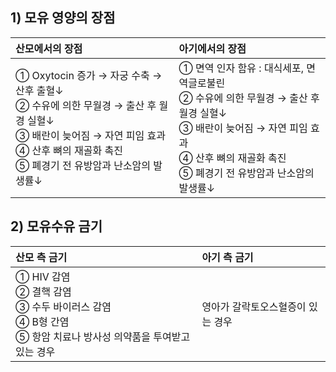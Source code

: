 ## 1) 모유 영양의 장점

| 산모에서의 장점 | 아기에서의 장점 |
| :--- | :--- |
| ① Oxytocin 증가 → 자궁 수축 → 산후 출혈↓ <br> ② 수유에 의한 무월경 → 출산 후 월경 실혈↓ <br> ③ 배란이 늦어짐 → 자연 피임 효과 <br> ④ 산후 뼈의 재골화 촉진 <br> ⑤ 폐경기 전 유방암과 난소암의 발생률↓ | ① 면역 인자 함유 : 대식세포, 면역글로불린 <br> ② 수유에 의한 무월경 → 출산 후 월경 실혈↓ <br> ③ 배란이 늦어짐 → 자연 피임 효과 <br> ④ 산후 뼈의 재골화 촉진 <br> ⑤ 폐경기 전 유방암과 난소암의 발생률↓ | 

## 2) 모유수유 금기

| 산모 측 금기 | 아기 측 금기 |
| :--- | :--- |
| ① HIV 감염 <br> ② 결핵 감염 <br> ③ 수두 바이러스 감염 <br> ④ B형 간염 <br> ⑤ 항암 치료나 방사성 의약품을 투여받고 있는 경우 | 영아가 갈락토오스혈증이 있는 경우 |
